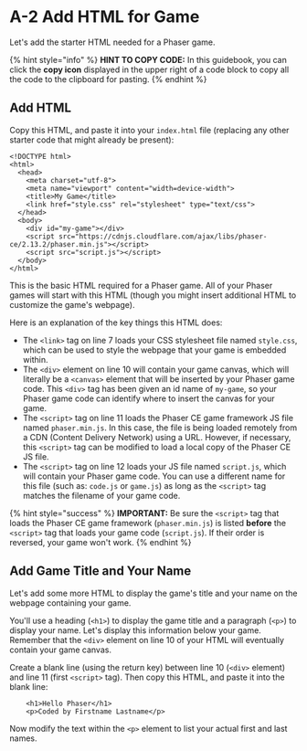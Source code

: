 # A-2 Add HTML for Game

Let's add the starter HTML needed for a Phaser game.

{% hint style="info" %}
**HINT TO COPY CODE:**  In this guidebook, you can click the **copy icon** displayed in the upper right of a code block to copy all the code to the clipboard for pasting.
{% endhint %}

## Add HTML

Copy this HTML, and paste it into your `index.html` file \(replacing any other starter code that might already be present\):

```markup
<!DOCTYPE html>
<html>
  <head>
    <meta charset="utf-8">
    <meta name="viewport" content="width=device-width">
    <title>My Game</title>
    <link href="style.css" rel="stylesheet" type="text/css">
  </head>
  <body>
	<div id="my-game"></div>
	<script src="https://cdnjs.cloudflare.com/ajax/libs/phaser-ce/2.13.2/phaser.min.js"></script>
	<script src="script.js"></script>
  </body>
</html>
```

This is the basic HTML required for a Phaser game. All of your Phaser games will start with this HTML \(though you might insert additional HTML to customize the game's webpage\).

Here is an explanation of the key things this HTML does: 

* The `<link>` tag on line 7 loads your CSS stylesheet file named `style.css`, which can be used to style the webpage that your game is embedded within.
* The `<div>` element on line 10 will contain your game canvas, which will literally be a `<canvas>` element that will be inserted by your Phaser game code. This `<div>` tag has been given an id name of `my-game`, so your Phaser game code can identify where to insert the canvas for your game.
* The `<script>` tag on line 11 loads the Phaser CE game framework JS file named `phaser.min.js`. In this case, the file is being loaded remotely from a CDN \(Content Delivery Network\) using a URL. However, if necessary, this `<script>` tag can be modified to load a local copy of the Phaser CE JS file.
* The `<script>` tag on line 12 loads your JS file named `script.js`, which will contain your Phaser game code. You can use a different name for this file \(such as: `code.js` or `game.js`\) as long as the `<script>` tag matches the filename of your game code.

{% hint style="success" %}
**IMPORTANT:**  Be sure the `<script>` tag that loads the Phaser CE game framework \(`phaser.min.js`\) is listed **before** the `<script>` tag that loads your game code \(`script.js`\). If their order is reversed, your game won't work.
{% endhint %}

## Add Game Title and Your Name

Let's add some more HTML to display the game's title and your name on the webpage containing your game.

You'll use a heading \(`<h1>`\) to display the game title and a paragraph \(`<p>`\) to display your name. Let's display this information below your game. Remember that the `<div>` element on line 10 of your HTML will eventually contain your game canvas.

Create a blank line \(using the return key\) between line 10 \(`<div>` element\) and line 11 \(first `<script>` tag\). Then copy this HTML, and paste it into the blank line:

```markup
	<h1>Hello Phaser</h1>
	<p>Coded by Firstname Lastname</p>
```

Now modify the text within the `<p>` element to list your actual first and last names.



